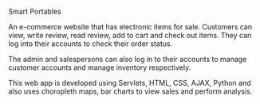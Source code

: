 Smart Portables

An e-commerce website that has electronic items for sale. Customers can view, write review, read review, add to cart and check out items. They can log into their accounts to check their order status.

The admin and salespersons can also log in to their accounts to manage customer accounts and manage inventory respectively.

This web app is developed using Servlets, HTML, CSS, AJAX, Python and also uses choropleth maps, bar charts to view sales and perform analysis.

